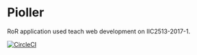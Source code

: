 # Pioller

RoR application used teach web development on IIC2513-2017-1.

[![CircleCI](https://circleci.com/gh/IIC2513-2017-1/pioller/tree/master.svg?style=svg)](https://circleci.com/gh/IIC2513-2017-1/pioller/tree/master)
